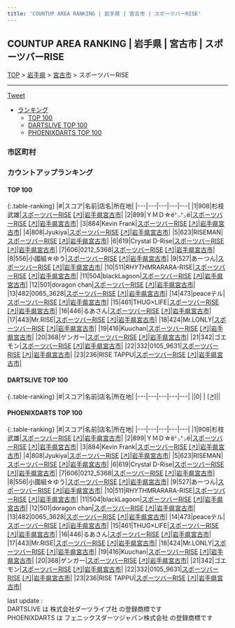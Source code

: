 ```yaml
---
title: 'COUNTUP AREA RANKING | 岩手県 | 宮古市 | スポーツバーRISE'
---
```

## COUNTUP AREA RANKING | 岩手県 | 宮古市 | スポーツバーRISE

[TOP](/darts/rank/) > [岩手県](/darts/rank/岩手県/) > [宮古市](/darts/rank/岩手県/宮古市/) > スポーツバーRISE

___

<a href="https://twitter.com/share?ref_src=twsrc%5Etfw" data-text="COUNTUP AREA RANKING | 岩手県宮古市スポーツバーRISE" class="twitter-share-button" data-hashtags="DARTSLIVE,PHOENIXDARTS,darts,ダーツ" data-show-count="false">Tweet</a>

* [ランキング](#カウントアップランキング)
    * [TOP 100](#top-100)
    * [DARTSLIVE TOP 100](#dartslive-top-100)
    * [PHOENIXDARTS TOP 100](#phoenixdarts-top-100)

### 市区町村

<ul>

</ul>

### カウントアップランキング

#### TOP 100



{:.table-ranking}
|#|スコア|名前|店名|所在地|
|---|---|---|---|---|
|1|908|<span class="rank-name-pd">杉枝 武雄</span>|<a href="/darts/rank/shops/94466.html">スポーツバーRISE</a> <a href="https://vs.phoenixdarts.com/jp/shop/shopDetailInfo/s_94466?s_seq=94466">[↗]</a>|<a href="/darts/rank/岩手県/宮古市">岩手県宮古市</a>|
|2|899|<span class="rank-name-pd">ＹＭＤ☆ё㌧㌧ё</span>|<a href="/darts/rank/shops/94466.html">スポーツバーRISE</a> <a href="https://vs.phoenixdarts.com/jp/shop/shopDetailInfo/s_94466?s_seq=94466">[↗]</a>|<a href="/darts/rank/岩手県/宮古市">岩手県宮古市</a>|
|3|884|<span class="rank-name-pd">Kevin Frank</span>|<a href="/darts/rank/shops/94466.html">スポーツバーRISE</a> <a href="https://vs.phoenixdarts.com/jp/shop/shopDetailInfo/s_94466?s_seq=94466">[↗]</a>|<a href="/darts/rank/岩手県/宮古市">岩手県宮古市</a>|
|4|808|<span class="rank-name-pd">Jyukiya</span>|<a href="/darts/rank/shops/94466.html">スポーツバーRISE</a> <a href="https://vs.phoenixdarts.com/jp/shop/shopDetailInfo/s_94466?s_seq=94466">[↗]</a>|<a href="/darts/rank/岩手県/宮古市">岩手県宮古市</a>|
|5|623|<span class="rank-name-pd">RISEMAN</span>|<a href="/darts/rank/shops/94466.html">スポーツバーRISE</a> <a href="https://vs.phoenixdarts.com/jp/shop/shopDetailInfo/s_94466?s_seq=94466">[↗]</a>|<a href="/darts/rank/岩手県/宮古市">岩手県宮古市</a>|
|6|619|<span class="rank-name-pd">Crystal D-Rise</span>|<a href="/darts/rank/shops/94466.html">スポーツバーRISE</a> <a href="https://vs.phoenixdarts.com/jp/shop/shopDetailInfo/s_94466?s_seq=94466">[↗]</a>|<a href="/darts/rank/岩手県/宮古市">岩手県宮古市</a>|
|7|606|<span class="rank-name-pd">0212_5368</span>|<a href="/darts/rank/shops/94466.html">スポーツバーRISE</a> <a href="https://vs.phoenixdarts.com/jp/shop/shopDetailInfo/s_94466?s_seq=94466">[↗]</a>|<a href="/darts/rank/岩手県/宮古市">岩手県宮古市</a>|
|8|556|<span class="rank-name-pd">小國組☆ゆう</span>|<a href="/darts/rank/shops/94466.html">スポーツバーRISE</a> <a href="https://vs.phoenixdarts.com/jp/shop/shopDetailInfo/s_94466?s_seq=94466">[↗]</a>|<a href="/darts/rank/岩手県/宮古市">岩手県宮古市</a>|
|9|527|<span class="rank-name-pd">あーつん</span>|<a href="/darts/rank/shops/94466.html">スポーツバーRISE</a> <a href="https://vs.phoenixdarts.com/jp/shop/shopDetailInfo/s_94466?s_seq=94466">[↗]</a>|<a href="/darts/rank/岩手県/宮古市">岩手県宮古市</a>|
|10|511|<span class="rank-name-pd">*RHYTHM*RARARA-RISE</span>|<a href="/darts/rank/shops/94466.html">スポーツバーRISE</a> <a href="https://vs.phoenixdarts.com/jp/shop/shopDetailInfo/s_94466?s_seq=94466">[↗]</a>|<a href="/darts/rank/岩手県/宮古市">岩手県宮古市</a>|
|11|504|<span class="rank-name-pd">blackLagoon</span>|<a href="/darts/rank/shops/94466.html">スポーツバーRISE</a> <a href="https://vs.phoenixdarts.com/jp/shop/shopDetailInfo/s_94466?s_seq=94466">[↗]</a>|<a href="/darts/rank/岩手県/宮古市">岩手県宮古市</a>|
|12|501|<span class="rank-name-pd">doragon chan</span>|<a href="/darts/rank/shops/94466.html">スポーツバーRISE</a> <a href="https://vs.phoenixdarts.com/jp/shop/shopDetailInfo/s_94466?s_seq=94466">[↗]</a>|<a href="/darts/rank/岩手県/宮古市">岩手県宮古市</a>|
|13|482|<span class="rank-name-pd">0065_3628</span>|<a href="/darts/rank/shops/94466.html">スポーツバーRISE</a> <a href="https://vs.phoenixdarts.com/jp/shop/shopDetailInfo/s_94466?s_seq=94466">[↗]</a>|<a href="/darts/rank/岩手県/宮古市">岩手県宮古市</a>|
|14|473|<span class="rank-name-pd">peaceテル</span>|<a href="/darts/rank/shops/94466.html">スポーツバーRISE</a> <a href="https://vs.phoenixdarts.com/jp/shop/shopDetailInfo/s_94466?s_seq=94466">[↗]</a>|<a href="/darts/rank/岩手県/宮古市">岩手県宮古市</a>|
|15|461|<span class="rank-name-pd">THUG×LIFE</span>|<a href="/darts/rank/shops/94466.html">スポーツバーRISE</a> <a href="https://vs.phoenixdarts.com/jp/shop/shopDetailInfo/s_94466?s_seq=94466">[↗]</a>|<a href="/darts/rank/岩手県/宮古市">岩手県宮古市</a>|
|16|446|<span class="rank-name-pd">るあさん</span>|<a href="/darts/rank/shops/94466.html">スポーツバーRISE</a> <a href="https://vs.phoenixdarts.com/jp/shop/shopDetailInfo/s_94466?s_seq=94466">[↗]</a>|<a href="/darts/rank/岩手県/宮古市">岩手県宮古市</a>|
|17|443|<span class="rank-name-pd">Mr.RISE</span>|<a href="/darts/rank/shops/94466.html">スポーツバーRISE</a> <a href="https://vs.phoenixdarts.com/jp/shop/shopDetailInfo/s_94466?s_seq=94466">[↗]</a>|<a href="/darts/rank/岩手県/宮古市">岩手県宮古市</a>|
|18|424|<span class="rank-name-pd">Mr.LONLY</span>|<a href="/darts/rank/shops/94466.html">スポーツバーRISE</a> <a href="https://vs.phoenixdarts.com/jp/shop/shopDetailInfo/s_94466?s_seq=94466">[↗]</a>|<a href="/darts/rank/岩手県/宮古市">岩手県宮古市</a>|
|19|416|<span class="rank-name-pd">Kuuchan</span>|<a href="/darts/rank/shops/94466.html">スポーツバーRISE</a> <a href="https://vs.phoenixdarts.com/jp/shop/shopDetailInfo/s_94466?s_seq=94466">[↗]</a>|<a href="/darts/rank/岩手県/宮古市">岩手県宮古市</a>|
|20|368|<span class="rank-name-pd">ゲンガー</span>|<a href="/darts/rank/shops/94466.html">スポーツバーRISE</a> <a href="https://vs.phoenixdarts.com/jp/shop/shopDetailInfo/s_94466?s_seq=94466">[↗]</a>|<a href="/darts/rank/岩手県/宮古市">岩手県宮古市</a>|
|21|342|<span class="rank-name-pd">ゴエモン</span>|<a href="/darts/rank/shops/94466.html">スポーツバーRISE</a> <a href="https://vs.phoenixdarts.com/jp/shop/shopDetailInfo/s_94466?s_seq=94466">[↗]</a>|<a href="/darts/rank/岩手県/宮古市">岩手県宮古市</a>|
|22|332|<span class="rank-name-pd">0105_9631</span>|<a href="/darts/rank/shops/94466.html">スポーツバーRISE</a> <a href="https://vs.phoenixdarts.com/jp/shop/shopDetailInfo/s_94466?s_seq=94466">[↗]</a>|<a href="/darts/rank/岩手県/宮古市">岩手県宮古市</a>|
|23|236|<span class="rank-name-pd">RISE TAPPU</span>|<a href="/darts/rank/shops/94466.html">スポーツバーRISE</a> <a href="https://vs.phoenixdarts.com/jp/shop/shopDetailInfo/s_94466?s_seq=94466">[↗]</a>|<a href="/darts/rank/岩手県/宮古市">岩手県宮古市</a>|


#### DARTSLIVE TOP 100



{:.table-ranking}
|#|スコア|名前|店名|所在地|
|---|---|---|---|---|
||0|<span class="rank-name-dl"> </span>|<a href="/darts/rank/shops/.html"></a> <a href="">[↗]</a>|<a href="/darts/rank//"></a>|


#### PHOENIXDARTS TOP 100



{:.table-ranking}
|#|スコア|名前|店名|所在地|
|---|---|---|---|---|
|1|908|<span class="rank-name-pd">杉枝 武雄</span>|<a href="/darts/rank/shops/94466.html">スポーツバーRISE</a> <a href="https://vs.phoenixdarts.com/jp/shop/shopDetailInfo/s_94466?s_seq=94466">[↗]</a>|<a href="/darts/rank/岩手県/宮古市">岩手県宮古市</a>|
|2|899|<span class="rank-name-pd">ＹＭＤ☆ё㌧㌧ё</span>|<a href="/darts/rank/shops/94466.html">スポーツバーRISE</a> <a href="https://vs.phoenixdarts.com/jp/shop/shopDetailInfo/s_94466?s_seq=94466">[↗]</a>|<a href="/darts/rank/岩手県/宮古市">岩手県宮古市</a>|
|3|884|<span class="rank-name-pd">Kevin Frank</span>|<a href="/darts/rank/shops/94466.html">スポーツバーRISE</a> <a href="https://vs.phoenixdarts.com/jp/shop/shopDetailInfo/s_94466?s_seq=94466">[↗]</a>|<a href="/darts/rank/岩手県/宮古市">岩手県宮古市</a>|
|4|808|<span class="rank-name-pd">Jyukiya</span>|<a href="/darts/rank/shops/94466.html">スポーツバーRISE</a> <a href="https://vs.phoenixdarts.com/jp/shop/shopDetailInfo/s_94466?s_seq=94466">[↗]</a>|<a href="/darts/rank/岩手県/宮古市">岩手県宮古市</a>|
|5|623|<span class="rank-name-pd">RISEMAN</span>|<a href="/darts/rank/shops/94466.html">スポーツバーRISE</a> <a href="https://vs.phoenixdarts.com/jp/shop/shopDetailInfo/s_94466?s_seq=94466">[↗]</a>|<a href="/darts/rank/岩手県/宮古市">岩手県宮古市</a>|
|6|619|<span class="rank-name-pd">Crystal D-Rise</span>|<a href="/darts/rank/shops/94466.html">スポーツバーRISE</a> <a href="https://vs.phoenixdarts.com/jp/shop/shopDetailInfo/s_94466?s_seq=94466">[↗]</a>|<a href="/darts/rank/岩手県/宮古市">岩手県宮古市</a>|
|7|606|<span class="rank-name-pd">0212_5368</span>|<a href="/darts/rank/shops/94466.html">スポーツバーRISE</a> <a href="https://vs.phoenixdarts.com/jp/shop/shopDetailInfo/s_94466?s_seq=94466">[↗]</a>|<a href="/darts/rank/岩手県/宮古市">岩手県宮古市</a>|
|8|556|<span class="rank-name-pd">小國組☆ゆう</span>|<a href="/darts/rank/shops/94466.html">スポーツバーRISE</a> <a href="https://vs.phoenixdarts.com/jp/shop/shopDetailInfo/s_94466?s_seq=94466">[↗]</a>|<a href="/darts/rank/岩手県/宮古市">岩手県宮古市</a>|
|9|527|<span class="rank-name-pd">あーつん</span>|<a href="/darts/rank/shops/94466.html">スポーツバーRISE</a> <a href="https://vs.phoenixdarts.com/jp/shop/shopDetailInfo/s_94466?s_seq=94466">[↗]</a>|<a href="/darts/rank/岩手県/宮古市">岩手県宮古市</a>|
|10|511|<span class="rank-name-pd">*RHYTHM*RARARA-RISE</span>|<a href="/darts/rank/shops/94466.html">スポーツバーRISE</a> <a href="https://vs.phoenixdarts.com/jp/shop/shopDetailInfo/s_94466?s_seq=94466">[↗]</a>|<a href="/darts/rank/岩手県/宮古市">岩手県宮古市</a>|
|11|504|<span class="rank-name-pd">blackLagoon</span>|<a href="/darts/rank/shops/94466.html">スポーツバーRISE</a> <a href="https://vs.phoenixdarts.com/jp/shop/shopDetailInfo/s_94466?s_seq=94466">[↗]</a>|<a href="/darts/rank/岩手県/宮古市">岩手県宮古市</a>|
|12|501|<span class="rank-name-pd">doragon chan</span>|<a href="/darts/rank/shops/94466.html">スポーツバーRISE</a> <a href="https://vs.phoenixdarts.com/jp/shop/shopDetailInfo/s_94466?s_seq=94466">[↗]</a>|<a href="/darts/rank/岩手県/宮古市">岩手県宮古市</a>|
|13|482|<span class="rank-name-pd">0065_3628</span>|<a href="/darts/rank/shops/94466.html">スポーツバーRISE</a> <a href="https://vs.phoenixdarts.com/jp/shop/shopDetailInfo/s_94466?s_seq=94466">[↗]</a>|<a href="/darts/rank/岩手県/宮古市">岩手県宮古市</a>|
|14|473|<span class="rank-name-pd">peaceテル</span>|<a href="/darts/rank/shops/94466.html">スポーツバーRISE</a> <a href="https://vs.phoenixdarts.com/jp/shop/shopDetailInfo/s_94466?s_seq=94466">[↗]</a>|<a href="/darts/rank/岩手県/宮古市">岩手県宮古市</a>|
|15|461|<span class="rank-name-pd">THUG×LIFE</span>|<a href="/darts/rank/shops/94466.html">スポーツバーRISE</a> <a href="https://vs.phoenixdarts.com/jp/shop/shopDetailInfo/s_94466?s_seq=94466">[↗]</a>|<a href="/darts/rank/岩手県/宮古市">岩手県宮古市</a>|
|16|446|<span class="rank-name-pd">るあさん</span>|<a href="/darts/rank/shops/94466.html">スポーツバーRISE</a> <a href="https://vs.phoenixdarts.com/jp/shop/shopDetailInfo/s_94466?s_seq=94466">[↗]</a>|<a href="/darts/rank/岩手県/宮古市">岩手県宮古市</a>|
|17|443|<span class="rank-name-pd">Mr.RISE</span>|<a href="/darts/rank/shops/94466.html">スポーツバーRISE</a> <a href="https://vs.phoenixdarts.com/jp/shop/shopDetailInfo/s_94466?s_seq=94466">[↗]</a>|<a href="/darts/rank/岩手県/宮古市">岩手県宮古市</a>|
|18|424|<span class="rank-name-pd">Mr.LONLY</span>|<a href="/darts/rank/shops/94466.html">スポーツバーRISE</a> <a href="https://vs.phoenixdarts.com/jp/shop/shopDetailInfo/s_94466?s_seq=94466">[↗]</a>|<a href="/darts/rank/岩手県/宮古市">岩手県宮古市</a>|
|19|416|<span class="rank-name-pd">Kuuchan</span>|<a href="/darts/rank/shops/94466.html">スポーツバーRISE</a> <a href="https://vs.phoenixdarts.com/jp/shop/shopDetailInfo/s_94466?s_seq=94466">[↗]</a>|<a href="/darts/rank/岩手県/宮古市">岩手県宮古市</a>|
|20|368|<span class="rank-name-pd">ゲンガー</span>|<a href="/darts/rank/shops/94466.html">スポーツバーRISE</a> <a href="https://vs.phoenixdarts.com/jp/shop/shopDetailInfo/s_94466?s_seq=94466">[↗]</a>|<a href="/darts/rank/岩手県/宮古市">岩手県宮古市</a>|
|21|342|<span class="rank-name-pd">ゴエモン</span>|<a href="/darts/rank/shops/94466.html">スポーツバーRISE</a> <a href="https://vs.phoenixdarts.com/jp/shop/shopDetailInfo/s_94466?s_seq=94466">[↗]</a>|<a href="/darts/rank/岩手県/宮古市">岩手県宮古市</a>|
|22|332|<span class="rank-name-pd">0105_9631</span>|<a href="/darts/rank/shops/94466.html">スポーツバーRISE</a> <a href="https://vs.phoenixdarts.com/jp/shop/shopDetailInfo/s_94466?s_seq=94466">[↗]</a>|<a href="/darts/rank/岩手県/宮古市">岩手県宮古市</a>|
|23|236|<span class="rank-name-pd">RISE TAPPU</span>|<a href="/darts/rank/shops/94466.html">スポーツバーRISE</a> <a href="https://vs.phoenixdarts.com/jp/shop/shopDetailInfo/s_94466?s_seq=94466">[↗]</a>|<a href="/darts/rank/岩手県/宮古市">岩手県宮古市</a>|


<div class="footer border-top border-gray-light mt-5 pt-3 text-right text-gray">
    last update : <span style="font-weight: italic" id="foot_last_modified"></span><br />
    DARTSLIVE は 株式会社ダーツライブ社 の登録商標です<br />
    PHOENIXDARTS は フェニックスダーツジャパン株式会社 の登録商標です<br />
</div>

<script src="https://cdnjs.cloudflare.com/ajax/libs/jquery.tablesorter/2.31.3/js/jquery.tablesorter.min.js" integrity="sha512-qzgd5cYSZcosqpzpn7zF2ZId8f/8CHmFKZ8j7mU4OUXTNRd5g+ZHBPsgKEwoqxCtdQvExE5LprwwPAgoicguNg==" crossorigin="anonymous" referrerpolicy="no-referrer"></script>
<link rel="stylesheet" href="https://cdnjs.cloudflare.com/ajax/libs/jquery.tablesorter/2.31.3/css/theme.default.min.css" integrity="sha512-wghhOJkjQX0Lh3NSWvNKeZ0ZpNn+SPVXX1Qyc9OCaogADktxrBiBdKGDoqVUOyhStvMBmJQ8ZdMHiR3wuEq8+w==" crossorigin="anonymous" referrerpolicy="no-referrer" />
<script>
$(function() {
    $(".table-ranking").tablesorter({sortList:[[0, 0]]});
    $("#foot_last_modified").text(formatDate(new Date(document.lastModified), 'yyyy-MM-dd HH:mm:ss'));
});
</script>

<script async src="https://platform.twitter.com/widgets.js" charset="utf-8"></script>
